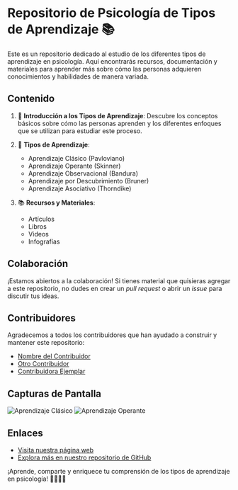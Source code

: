 # Repositorio de Psicología de Tipos de Aprendizaje 📚

Este es un repositorio dedicado al estudio de los diferentes tipos de aprendizaje en psicología. Aquí encontrarás recursos, documentación y materiales para aprender más sobre cómo las personas adquieren conocimientos y habilidades de manera variada.

## Contenido

1. 📖 **Introducción a los Tipos de Aprendizaje**: Descubre los conceptos básicos sobre cómo las personas aprenden y los diferentes enfoques que se utilizan para estudiar este proceso.

2. 🧠 **Tipos de Aprendizaje**:
   - Aprendizaje Clásico (Pavloviano)
   - Aprendizaje Operante (Skinner)
   - Aprendizaje Observacional (Bandura)
   - Aprendizaje por Descubrimiento (Bruner)
   - Aprendizaje Asociativo (Thorndike)

3. 📚 **Recursos y Materiales**:
   - Artículos
   - Libros
   - Videos
   - Infografías

## Colaboración

¡Estamos abiertos a la colaboración! Si tienes material que quisieras agregar a este repositorio, no dudes en crear un _pull request_ o abrir un _issue_ para discutir tus ideas.

## Contribuidores

Agradecemos a todos los contribuidores que han ayudado a construir y mantener este repositorio:

- [Nombre del Contribuidor](enlace-al-perfil)
- [Otro Contribuidor](enlace-al-perfil)
- [Contribuidora Ejemplar](enlace-al-perfil)

## Capturas de Pantalla

![Aprendizaje Clásico](enlace-a-la-imagen-clasico.jpg)
![Aprendizaje Operante](enlace-a-la-imagen-operante.jpg)

## Enlaces

- [Visita nuestra página web](enlace-a-la-pagina-web)
- [Explora más en nuestro repositorio de GitHub](enlace-al-repositorio-en-GitHub)

¡Aprende, comparte y enriquece tu comprensión de los tipos de aprendizaje en psicología! 👨‍🏫👩‍🏫